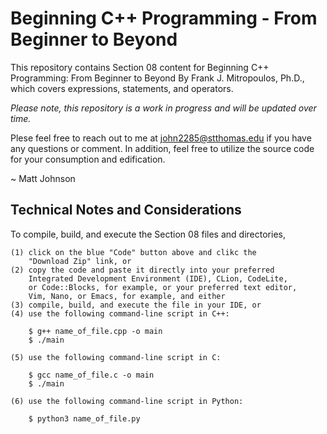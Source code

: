 # Beginning C++ Programming - From Beginner to Beyond

This repository contains Section 08 content for Beginning C++ Programming:
From Beginner to Beyond By Frank J. Mitropoulos, Ph.D., which covers expressions,
statements, and operators.

<i>Please note, this repository is a work in progress and will be updated over time.</i>

Plese feel free to reach out to me at john2285@stthomas.edu if you have any questions
or comment. In addition, feel free to utilize the source code for your consumption
and edification.

~ Matt Johnson

Technical Notes and Considerations
-----------------------------------------------------------------------------------------

To compile, build, and execute the Section 08 files and directories,

	(1) click on the blue "Code" button above and clikc the
	    "Download Zip" link, or
	(2) copy the code and paste it directly into your preferred
	    Integrated Development Environment (IDE), CLion, CodeLite,
	    or Code::Blocks, for example, or your preferred text editor,
	    Vim, Nano, or Emacs, for example, and either
	(3) compile, build, and execute the file in your IDE, or
	(4) use the following command-line script in C++:

		$ g++ name_of_file.cpp -o main
		$ ./main

	(5) use the following command-line script in C:

		$ gcc name_of_file.c -o main
		$ ./main

	(6) use the following command-line script in Python:

		$ python3 name_of_file.py



